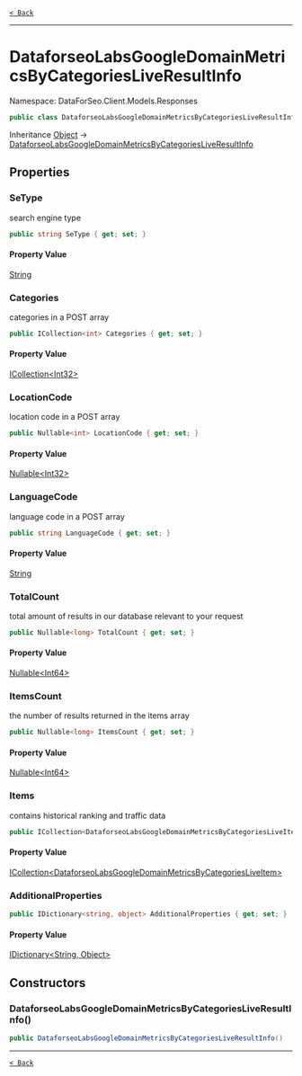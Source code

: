 [`< Back`](./)

---

# DataforseoLabsGoogleDomainMetricsByCategoriesLiveResultInfo

Namespace: DataForSeo.Client.Models.Responses

```csharp
public class DataforseoLabsGoogleDomainMetricsByCategoriesLiveResultInfo
```

Inheritance [Object](https://docs.microsoft.com/en-us/dotnet/api/system.object) → [DataforseoLabsGoogleDomainMetricsByCategoriesLiveResultInfo](./dataforseo.client.models.responses.dataforseolabsgoogledomainmetricsbycategoriesliveresultinfo)

## Properties

### **SeType**

search engine type

```csharp
public string SeType { get; set; }
```

#### Property Value

[String](https://docs.microsoft.com/en-us/dotnet/api/system.string)<br>

### **Categories**

categories in a POST array

```csharp
public ICollection<int> Categories { get; set; }
```

#### Property Value

[ICollection&lt;Int32&gt;](https://docs.microsoft.com/en-us/dotnet/api/system.collections.generic.icollection-1)<br>

### **LocationCode**

location code in a POST array

```csharp
public Nullable<int> LocationCode { get; set; }
```

#### Property Value

[Nullable&lt;Int32&gt;](https://docs.microsoft.com/en-us/dotnet/api/system.nullable-1)<br>

### **LanguageCode**

language code in a POST array

```csharp
public string LanguageCode { get; set; }
```

#### Property Value

[String](https://docs.microsoft.com/en-us/dotnet/api/system.string)<br>

### **TotalCount**

total amount of results in our database relevant to your request

```csharp
public Nullable<long> TotalCount { get; set; }
```

#### Property Value

[Nullable&lt;Int64&gt;](https://docs.microsoft.com/en-us/dotnet/api/system.nullable-1)<br>

### **ItemsCount**

the number of results returned in the items array

```csharp
public Nullable<long> ItemsCount { get; set; }
```

#### Property Value

[Nullable&lt;Int64&gt;](https://docs.microsoft.com/en-us/dotnet/api/system.nullable-1)<br>

### **Items**

contains historical ranking and traffic data

```csharp
public ICollection<DataforseoLabsGoogleDomainMetricsByCategoriesLiveItem> Items { get; set; }
```

#### Property Value

[ICollection&lt;DataforseoLabsGoogleDomainMetricsByCategoriesLiveItem&gt;](./dataforseo.client.models.dataforseolabsgoogledomainmetricsbycategoriesliveitem)<br>

### **AdditionalProperties**

```csharp
public IDictionary<string, object> AdditionalProperties { get; set; }
```

#### Property Value

[IDictionary&lt;String, Object&gt;](https://docs.microsoft.com/en-us/dotnet/api/system.collections.generic.idictionary-2)<br>

## Constructors

### **DataforseoLabsGoogleDomainMetricsByCategoriesLiveResultInfo()**

```csharp
public DataforseoLabsGoogleDomainMetricsByCategoriesLiveResultInfo()
```

---

[`< Back`](./)
